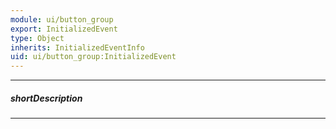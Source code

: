```yaml
---
module: ui/button_group
export: InitializedEvent
type: Object
inherits: InitializedEventInfo
uid: ui/button_group:InitializedEvent
---
```

---
##### shortDescription
<!-- Description goes here -->

---
<!-- Description goes here -->